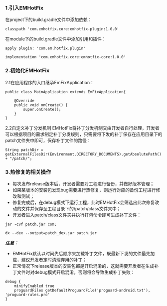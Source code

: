 ### 1.引入EMHotFix
在project下的build.gradle文件中添加依赖：
```
classpath 'com.emhotfix.core:emhotfix-plugin:1.0.0'
```
在module下的build.gradle文件中添加引用和插件：
```
apply plugin: 'com.em.hotfix.plugin'

implementation 'com.emhotfix.core:emhotfix-core:1.0.0'
```
### 2.初始化EMHotFix
2.1在应用程序的入口继承EmFixApplication：
```
public class MainApplication extends EmFixApplication{

    @Override
    public void onCreate() {
        super.onCreate();
    }
}
```
2.2自定义补丁分发机制
EMHotFix将补丁分发机制交由开发者自行处理，开发者可以根据项目的需求制定补丁分发规则，只需要将下发的补丁保存在应用目录下的patch文件夹中即可，保存补丁文件的路径：
```
String patchDir = getExternalFilesDir(Environment.DIRECTORY_DOCUMENTS).getAbsolutePath() + "/patch/";
```
### 3.热修复的相关操作
* 每次发布release版本后，开发者需要对工程进行备份，并做好版本管理；
* 如果某版本的安装包发现bug需要进行热修复，则运行对应的备份工程进行修改和测试；
* 修复完成后，在debug模式下运行工程，此时EMHotFix会筛选出此次修复改动的文件并保存至工程目录下的/patch/class文件夹中；
* 开发者进入patch/class文件夹并执行打包命令即可生成补丁文件：
```
jar -cvf patch.jar com;

dx --dex --output=patch_dex.jar patch.jar
```
***注意：***
* EMHotFix默认以时间先后顺序来加载补丁文件，既最新下发的文件最先加载，建议开发者定时清理弃用的补丁；
* 正常情况下release版本的安装包都是开启混淆的，这就需要开发者在生成补丁文件时对debug模式开启混淆，否则将会导致生成补丁失败：
```
debug {
    minifyEnabled true
    proguardFiles getDefaultProguardFile('proguard-android.txt'), 'proguard-rules.pro'
}
```
